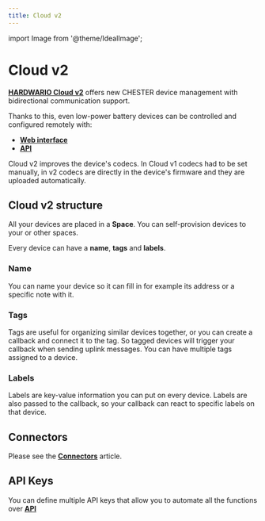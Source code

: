 ```yaml
---
title: Cloud v2
---
```

import Image from '@theme/IdealImage';

# Cloud v2

[**HARDWARIO Cloud v2**](https://prod.hardwario.cloud/) offers new CHESTER device management with bidirectional communication support.

Thanks to this, even low-power battery devices can be controlled and configured remotely with:
- [**Web interface**](https://prod.hardwario.cloud/)
- [**API**](https://api.prod.hardwario.cloud/v2/documentation/index.html)

Cloud v2 improves the device's codecs. In Cloud v1 codecs had to be set manually, in v2 codecs are directly in the device's firmware and they are uploaded automatically.

## Cloud v2 structure

All your devices are placed in a **Space**. You can self-provision devices to your or other spaces.

Every device can have a **name**, **tags** and **labels**.

### Name

You can name your device so it can fill in for example its address or a specific note with it.

### Tags

Tags are useful for organizing similar devices together, or you can create a callback and connect it to the tag. So tagged devices will trigger your callback when sending uplink messages. You can have multiple tags assigned to a device.

### Labels

Labels are key-value information you can put on every device. Labels are also passed to the callback, so your callback can react to specific labels on that device.

## Connectors

Please see the [**Connectors**](connectors) article.

## API Keys

You can define multiple API keys that allow you to automate all the functions over [**API**](https://api.prod.hardwario.cloud/v2/documentation/index.html)
